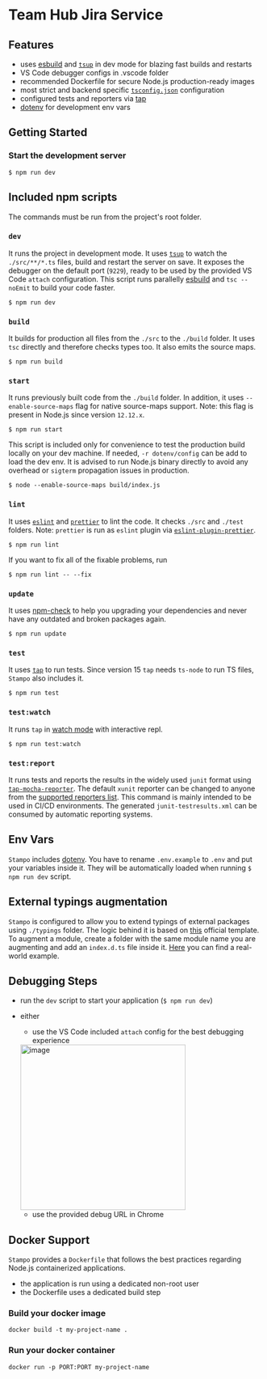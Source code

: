 # Team Hub Jira Service

## Features

* uses [esbuild](https://esbuild.github.io) and [`tsup`](https://tsup.egoist.sh) in dev mode for blazing fast builds and restarts
* VS Code debugger configs in .vscode folder
* recommended Dockerfile for secure Node.js production-ready images
* most strict and backend specific [`tsconfig.json`](https://www.typescriptlang.org/docs/handbook/tsconfig-json.html) configuration
* configured tests and reporters via [tap](https://node-tap.org)
* [dotenv](https://github.com/motdotla/dotenv#readme) for development env vars

## Getting Started

### Start the development server

```
$ npm run dev
```

## Included npm scripts
The commands must be run from the project's root folder.

### `dev`
It runs the project in development mode. It uses [`tsup`](https://tsup.egoist.sh) to watch the `./src/**/*.ts` files, build and restart the server on save. It exposes the debugger on the default port (`9229`), ready to be used by the provided VS Code `attach` configuration. This script runs parallelly [esbuild](https://esbuild.github.io) and `tsc --noEmit` to build your code faster.
```
$ npm run dev
```

### `build`
It builds for production all files from the `./src` to the `./build` folder. It uses `tsc` directly and therefore checks types too. It also emits the source maps.
```
$ npm run build
```

### `start`
It runs previously built code from the `./build` folder. In addition, it uses `--enable-source-maps` flag for native source-maps support. Note: this flag is present in Node.js since version `12.12.x`.
```
$ npm run start
```
This script is included only for convenience to test the production build locally on your dev machine. If needed, `-r dotenv/config` can be add to load the dev env. It is advised to run Node.js binary directly to avoid any overhead or `sigterm` propagation issues in production.
```
$ node --enable-source-maps build/index.js
```

### `lint`
It uses [`eslint`](https://eslint.org) and [`prettier`](https://prettier.io) to lint the code. It checks `./src` and `./test` folders. Note: `prettier` is run as `eslint` plugin via [`eslint-plugin-prettier`](https://github.com/prettier/eslint-plugin-prettier).
```
$ npm run lint
```
If you want to fix all of the fixable problems, run
```
$ npm run lint -- --fix
```

### `update`
It uses [npm-check](https://www.npmjs.com/package/npm-check) to help you upgrading your dependencies and never have any outdated and broken packages again.
```
$ npm run update
```

### `test`
It uses [`tap`](https://node-tap.org) to run tests. Since version 15 `tap` needs `ts-node` to run TS files, `Stampo` also includes it.
```
$ npm run test
```

### `test:watch`
It runs `tap` in [watch mode](https://node-tap.org/docs/watch/) with interactive repl.
```
$ npm run test:watch
```

### `test:report`
It runs tests and reports the results in the widely used `junit` format using [`tap-mocha-reporter`](https://www.npmjs.com/package/tap-mocha-reporter). The default `xunit` reporter can be changed to anyone from the [supported reporters list](https://node-tap.org/docs/reporting/). This command is mainly intended to be used in CI/CD environments. The generated `junit-testresults.xml` can be consumed by automatic reporting systems.

## Env Vars
`Stampo` includes [dotenv](https://github.com/motdotla/dotenv#readme). You have to rename `.env.example` to `.env` and put your variables inside it. They will be automatically loaded when running `$ npm run dev` script.

## External typings augmentation
`Stampo` is configured to allow you to extend typings of external packages using `./typings` folder. The logic behind it is based on [this](https://www.typescriptlang.org/docs/handbook/declaration-files/templates/module-plugin-d-ts.html) official template. To augment a module, create a folder with the same module name you are augmenting and add an `index.d.ts` file inside it. [Here](https://github.com/fox1t/fastify-websocket-router/tree/master/typings/fastify) you can find a real-world example.

## Debugging Steps

* run the `dev` script to start your application (`$ npm run dev`)
* either
  * use the VS Code included `attach` config for the best debugging experience
  <img width="327" alt="image" src="https://user-images.githubusercontent.com/1620916/129894966-15385c33-da0c-4e00-9f6f-a8ddf966e63e.png">

  * use the provided debug URL in Chrome

## Docker Support

`Stampo` provides a `Dockerfile` that follows the best practices regarding Node.js containerized applications.
* the application is run using a dedicated non-root user
* the Dockerfile uses a dedicated build step


### Build your docker image
```
docker build -t my-project-name .
```

### Run your docker container

```
docker run -p PORT:PORT my-project-name
```
